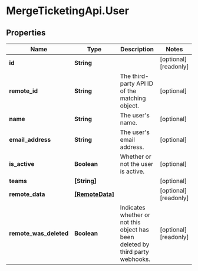 # MergeTicketingApi.User

## Properties

Name | Type | Description | Notes
------------ | ------------- | ------------- | -------------
**id** | **String** |  | [optional] [readonly] 
**remote_id** | **String** | The third-party API ID of the matching object. | [optional] 
**name** | **String** | The user&#39;s name. | [optional] 
**email_address** | **String** | The user&#39;s email address. | [optional] 
**is_active** | **Boolean** | Whether or not the user is active. | [optional] 
**teams** | **[String]** |  | [optional] 
**remote_data** | [**[RemoteData]**](RemoteData.md) |  | [optional] [readonly] 
**remote_was_deleted** | **Boolean** | Indicates whether or not this object has been deleted by third party webhooks. | [optional] [readonly] 


